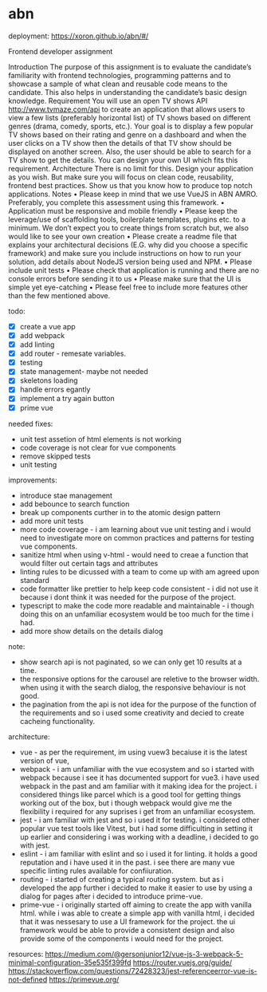 # abn

deployment: https://xoron.github.io/abn/#/

Frontend developer assignment

Introduction
The purpose of this assignment is to evaluate the candidate’s familiarity with frontend technologies,
programming patterns and to showcase a sample of what clean and reusable code means to the candidate.
This also helps in understanding the candidate’s basic design knowledge.
Requirement
You will use an open TV shows API http://www.tvmaze.com/api to create an application that allows users
to view a few lists (preferably horizontal list) of TV shows based on different genres (drama, comedy,
sports, etc.).
Your goal is to display a few popular TV shows based on their rating and genre on a dashboard and when
the user clicks on a TV show then the details of that TV show should be displayed on another screen. Also,
the user should be able to search for a TV show to get the details. You can design your own UI which fits
this requirement.
Architecture
There is no limit for this. Design your application as you wish. But make sure you will focus on clean code,
reusability, frontend best practices. Show us that you know how to produce top notch applications.
Notes
• Please keep in mind that we use VueJS in ABN AMRO. Preferably, you complete this assessment
using this framework.
• Application must be responsive and mobile friendly
• Please keep the leverage/use of scaffolding tools, boilerplate templates,
plugins etc. to a minimum. We don’t expect you to create things from scratch but, we also would
like to see your own creation
• Please create a readme file that explains your architectural decisions (E.G. why did you choose a
specific framework) and make sure you include instructions on how to run your solution, add
details about NodeJS version being used and NPM. • Please include unit tests
• Please check that application is running and there are no console errors before sending it to us
• Please make sure that the UI is simple yet eye-catching
• Please feel free to include more features other than the few mentioned above.

todo:
- [x] create a vue app
- [x] add webpack
- [x] add linting
- [x] add router - remesate variables.
- [x] testing 
- [x] state management- maybe not needed 
- [x] skeletons loading
- [x] handle errors egantly
- [x] implement a try again button
- [x] prime vue

needed fixes:
- unit test assetion of html elements is not working
- code coverage is not clear for vue components
- remove skipped tests
- unit testing

improvements:
- introduce stae management
- add bebounce to search function
- break up components curther in to the atomic design pattern
- add more unit tests
- more code coverage - i am learning about vue unit testing and i would need to investigate more on common practices and patterns for testing vue components.
- sanitize html when using v-html - would need to creae a function that would filter out certain tags and attributes
- linting rules to be dicussed with a team to come up with am agreed upon standard
- code formatter like prettier to help keep code consistent - i did not use it because i dont think it was needed for the purpose of the project.
- typescript to make the code more readable and maintainable - i though doing this on an unfamiliar ecosystem would be too much for the time i had.
- add more show details on the details dialog

note:
- show search api is not paginated, so we can only get 10 results at a time.
- the responsive options for the carousel are reletive to the browser width. when using it with the search dialog, the responsive behaviour is not good.
- the pagination from the api is not idea for the purpose of the function of the requirements and so i used some creativity and decied to create cacheing functionality.

architecture:
- vue - as per the requirement, im using vuew3 becaiuse it is the latest version of vue,
- webpack - i am unfamiliar with the vue ecosystem and so i started with webpack because i see it has documented support for vue3. i have used webpack in the past and am familiar with it making idea for the project. i considered things like parcel which is a good tool for getting things working out of the box, but i though webpack would give me the flexibility i required for any suprises i get from an unfamiliar ecosystem.
- jest - i am familiar with jest and so i used it for testing. i considered other popular vue test tools like Vitest, but i had some difficulting in setting it up earlier and considering i was working with a deadline, i decided to go with jest.
- eslint - i am familiar with eslint and so i used it for linting. it holds a good reputation and i have used it in the past. i see there are many vue specific linting rules available for confiiuration.
- routing - i started of creating a typical routing system. but as i developed the app further i decided to make it easier to use by using a dialog for pages after i decided to introduce prime-vue.
- prime-vue - i originally started off aiming to create the app with vanilla html. while i was able to create a simple app with vanilla html, i decided that it was nessesary to use a UI framework for the project. the ui framework would be able to provide a consistent design and also provide some of the components i would need for the project.

resources: 
https://medium.com/@gersonjunior12/vue-js-3-webpack-5-minimal-configuration-35e535f399fd
https://router.vuejs.org/guide/
https://stackoverflow.com/questions/72428323/jest-referenceerror-vue-is-not-defined
https://primevue.org/